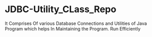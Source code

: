 # JDBC-Utility_CLass_Repo
It Comprises Of various Database Connections and Utilities of Java Program which helps In Maintaining the Program. Run Efficiently
